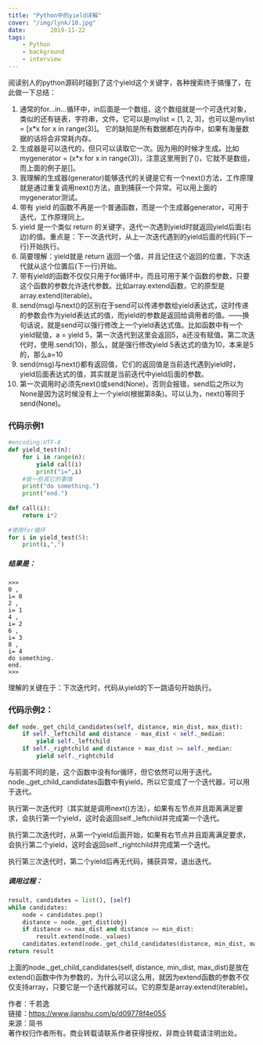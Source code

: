 ```yaml
---
title: "Python中的yield详解"
cover: "/img/lynk/10.jpg"
date:       2019-11-22
tags:
	- Python
	- background
	- interview
---
```











阅读别人的python源码时碰到了这个yield这个关键字，各种搜索终于搞懂了，在此做一下总结：

1. 通常的for...in...循环中，in后面是一个数组，这个数组就是一个可迭代对象，类似的还有链表，字符串，文件。它可以是mylist = [1, 2, 3]，也可以是mylist = [x*x for x in range(3)]。
它的缺陷是所有数据都在内存中，如果有海量数据的话将会非常耗内存。
2. 生成器是可以迭代的，但只可以读取它一次。因为用的时候才生成。比如 mygenerator = (x*x for x in range(3))，注意这里用到了()，它就不是数组，而上面的例子是[]。
3. 我理解的生成器(generator)能够迭代的关键是它有一个next()方法，工作原理就是通过重复调用next()方法，直到捕获一个异常。可以用上面的mygenerator测试。
4. 带有 yield 的函数不再是一个普通函数，而是一个生成器generator，可用于迭代，工作原理同上。
5. yield 是一个类似 return 的关键字，迭代一次遇到yield时就返回yield后面(右边)的值。重点是：下一次迭代时，从上一次迭代遇到的yield后面的代码(下一行)开始执行。
6. 简要理解：yield就是 return 返回一个值，并且记住这个返回的位置，下次迭代就从这个位置后(下一行)开始。
7. 带有yield的函数不仅仅只用于for循环中，而且可用于某个函数的参数，只要这个函数的参数允许迭代参数。比如array.extend函数，它的原型是array.extend(iterable)。
8. send(msg)与next()的区别在于send可以传递参数给yield表达式，这时传递的参数会作为yield表达式的值，而yield的参数是返回给调用者的值。——换句话说，就是send可以强行修改上一个yield表达式值。比如函数中有一个yield赋值，a = yield 5，第一次迭代到这里会返回5，a还没有赋值。第二次迭代时，使用.send(10)，那么，就是强行修改yield 5表达式的值为10，本来是5的，那么a=10
9. send(msg)与next()都有返回值，它们的返回值是当前迭代遇到yield时，yield后面表达式的值，其实就是当前迭代中yield后面的参数。
10. 第一次调用时必须先next()或send(None)，否则会报错，send后之所以为None是因为这时候没有上一个yield(根据第8条)。可以认为，next()等同于send(None)。
### 代码示例1

```python
#encoding:UTF-8  
def yield_test(n):  
    for i in range(n):  
        yield call(i)  
        print("i=",i)  
    #做一些其它的事情      
    print("do something.")      
    print("end.")  
  
def call(i):  
    return i*2  
  
#使用for循环  
for i in yield_test(5):  
    print(i,",")  
```

##### 结果是：

```shell
>>>   
0 ,  
i= 0  
2 ,  
i= 1  
4 ,  
i= 2  
6 ,  
i= 3  
8 ,  
i= 4  
do something.  
end.  
>>> 
```

理解的关键在于：下次迭代时，代码从yield的下一跳语句开始执行。

### 代码示例2：
```python
def node._get_child_candidates(self, distance, min_dist, max_dist):
    if self._leftchild and distance - max_dist < self._median:
        yield self._leftchild
    if self._rightchild and distance + max_dist >= self._median:
        yield self._rightchild
```
与前面不同的是，这个函数中没有for循环，但它依然可以用于迭代。
node._get_child_candidates函数中有yield，所以它变成了一个迭代器，可以用于迭代。

执行第一次迭代时（其实就是调用next()方法），如果有左节点并且距离满足要求，会执行第一个yield，这时会返回self._leftchild并完成第一个迭代。

执行第二次迭代时，从第一个yield后面开始，如果有右节点并且距离满足要求，会执行第二个yield，这时会返回self._rightchild并完成第一个迭代。

执行第三次迭代时，第二个yield后再无代码，捕获异常，退出迭代。

##### 调用过程：
```python
result, candidates = list(), [self]
while candidates:
    node = candidates.pop()
    distance = node._get_dist(obj)
    if distance <= max_dist and distance >= min_dist:
        result.extend(node._values)
    candidates.extend(node._get_child_candidates(distance, min_dist, max_dist))
return result
```
上面的node._get_child_candidates(self, distance, min_dist, max_dist)是放在extend()函数中作为参数的，为什么可以这么用，就因为extend函数的参数不仅仅支持array，只要它是一个迭代器就可以。它的原型是array.extend(iterable)。



作者：千若逸  
链接：https://www.jianshu.com/p/d09778f4e055  
来源：简书  
著作权归作者所有。商业转载请联系作者获得授权，非商业转载请注明出处。  
